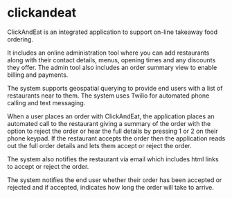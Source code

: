 clickandeat
===========

ClickAndEat is an integrated application to support on-line takeaway food ordering. 

It includes an online administration tool where you can add restaurants along with their contact details, menus, opening times and any discounts they offer. The admin tool also includes an order summary view to enable billing and payments. 

The system supports geospatial querying to provide end users with a list of restaurants near to them. The system uses Twilio for automated phone calling and text messaging.

When a user places an order with ClickAndEat, the application places an automated call to the restaurant giving a summary of the order with the option to reject the order or hear the full details by pressing 1 or 2 on their phone keypad. If the restaurant accepts the order then the application reads out the full order details and lets them accept or reject the order.

The system also notifies the restaurant via email which includes html links to accept or reject the order.

The system notifies the end user whether their order has been accepted or rejected and if accepted, indicates how long the order will take to arrive.


